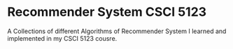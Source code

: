 # Recommender System CSCI 5123

A Collections of different Algorithms of Recommender System I learned and implemented in my CSCI 5123 cousre.
